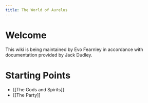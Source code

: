```yaml
---
title: The World of Aurelus
---
```


# Welcome
This wiki is being maintained by Evo Fearnley in accordance with documentation provided by Jack Dudley.

# Starting Points
- [[The Gods and Spirits]]
- [[The Party]]



